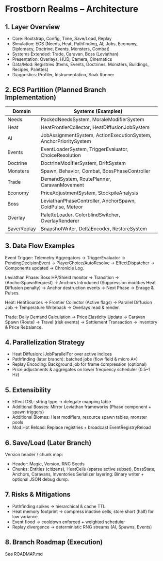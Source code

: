# Frostborn Realms – Architecture

## 1. Layer Overview
- Core: Bootstrap, Config, Time, Save/Load, Replay
- Simulation: ECS (Needs, Heat, Pathfinding, AI, Jobs, Economy, Diplomacy, Doctrine, Events, Monsters, Combat)
- Systems Extended: Trade, Caravan, Boss (Leviathan)
- Presentation: Overlays, HUD, Camera, Cinematics
- Data/Mod: Registries (Items, Events, Doctrines, Monsters, Buildings, Recipes, Palettes)
- Diagnostics: Profiler, Instrumentation, Soak Runner

## 2. ECS Partition (Planned Branch Implementation)
| Domain | Systems (Examples) |
|--------|--------------------|
| Needs | PackedNeedsSystem, MoraleModifierSystem |
| Heat  | HeatFrontierCollector, HeatDiffusionJobSystem |
| AI    | JobAssignmentSystem, ActionExecutionSystem, AnchorPrioritySystem |
| Events| EventLoaderSystem, TriggerEvaluator, ChoiceResolution |
| Doctrine | DoctrineModifierSystem, DriftSystem |
| Monsters | Spawn, Behavior, Combat, BossPhaseController |
| Trade | DemandSystem, RoutePlanner, CaravanMovement |
| Economy | PriceAdjustmentSystem, StockpileAnalysis |
| Boss | LeviathanPhaseController, AnchorSpawn, ColdPulse, Meteor |
| Overlay | PaletteLoader, ColorblindSwitcher, OverlayRenderer |
| Save/Replay | SnapshotWriter, DeltaEncoder, RestoreSystem |

## 3. Data Flow Examples
Event Trigger:
Telemetry Aggregators → TriggerEvaluator → PendingDecisionEvent → PlayerChoice/AutoResolve → EffectDispatcher → Components updated → Chronicle Log.

Leviathan Phase:
Boss HP/Shield monitor → Transition → (AnchorSpawnRequest) → Anchors Introduced (Suppression modifies Heat Diffusion penalty) → Anchor destruction events → Next Phase → Enrage & Pulses.

Heat:
HeatSources → Frontier Collector (Active flags) → Parallel Diffusion Job → Temperature Writeback → Overlays read & render.

Trade:
Daily Demand Calculation → Price Elasticity Update → Caravan Spawn (Route) → Travel (risk events) → Settlement Transaction → Inventory & Price Rebalance.

## 4. Parallelization Strategy
- Heat Diffusion: IJobParallelFor over active indices
- Pathfinding (later branch): batched jobs (flow field & micro A*)
- Replay Encoding: Background job for frame compression (optional)
- Price adjustments & aggregates on lower frequency scheduler (0.5–1 Hz)

## 5. Extensibility
- Effect DSL: string type → delegate mapping table
- Additional Bosses: Mirror Leviathan frameworks (Phase component + spawn triggers)
- Additional Biomes: Heat modifiers, resource spawn tables, monster pools
- Mod Hot Reload: Replace registries + broadcast EventRegistryReload

## 6. Save/Load (Later Branch)
Version header / chunk map:
- Header: Magic, Version, RNG Seeds
- Chunks: Entities (citizens), HeatCells (sparse active subset), BossState, Anchors, Caravans, Inventories
Serializer layering: Binary writer + optional JSON debug dump.

## 7. Risks & Mitigations
- Pathfinding spikes → hierarchical & cache TTL
- Heat memory footprint → compress inactive cells, store short (half) for low variance
- Event flood → cooldown enforced + weighted scheduler
- Replay divergence → deterministic RNG streams (AI, Spawns, Events)

## 8. Branch Roadmap (Execution)
See ROADMAP.md
